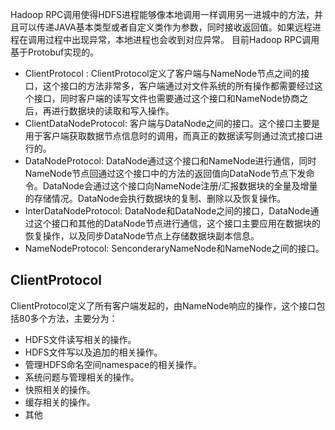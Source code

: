 Hadoop RPC调用使得HDFS进程能够像本地调用一样调用另一进城中的方法，并且可以传递JAVA基本类型或者自定义类作为参数，同时接收返回值。如果远程进程在调用过程中出现异常，本地进程也会收到对应异常。
目前Hadoop RPC调用基于Protobuf实现的。

* ClientProtocol : ClientProtocol定义了客户端与NameNode节点之间的接口，这个接口的方法非常多，客户端通过对文件系统的所有操作都需要经过这个接口，同时客户端的读写文件也需要通过这个接口和NameNode协商之后，再进行数据块的读取和写入操作。
* ClientDataNodeProtocol: 客户端与DataNode之间的接口。这个接口主要是用于客户端获取数据节点信息时的调用，而真正的数据读写则通过流式接口进行的。
* DataNodeProtocol: DataNode通过这个接口和NameNode进行通信，同时NameNode节点回通过这个接口中的方法的返回值向DataNode节点下发命令。DataNode会通过这个接口向NameNode注册/汇报数据块的全量及增量的存储情况。DataNode会执行数据块的复制、删除以及恢复操作。
* InterDataNodeProtocol: DataNode和DataNode之间的接口，DataNode通过这个接口和其他的DataNode节点进行通信，这个接口主要应用在数据块的恢复操作，以及同步DataNode节点上存储数据块副本信息。
* NameNodeProtocol: SenconderaryNameNode和NameNode之间的接口。

## ClientProtocol
ClientProtocol定义了所有客户端发起的，由NameNode响应的操作，这个接口包括80多个方法，主要分为：
* HDFS文件读写相关的操作。
* HDFS文件写以及追加的相关操作。
* 管理HDFS命名空间namespace的相关操作。
* 系统问题与管理相关的操作。
* 快照相关的操作。
* 缓存相关的操作。
* 其他


